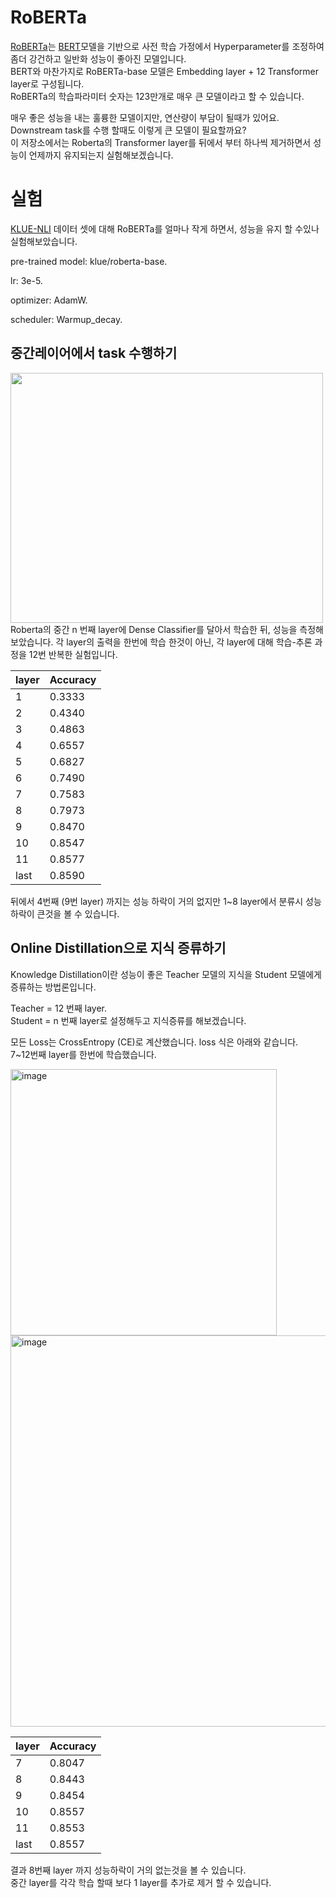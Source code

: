 # RoBERTa
[RoBERTa](https://arxiv.org/abs/1907.11692)는 [BERT](https://arxiv.org/abs/1810.04805)모델을 기반으로 사전 학습 가정에서 Hyperparameter를 조정하여 좀더 강건하고 일반화 성능이 좋아진 모델입니다.  
BERT와 마찬가지로 RoBERTa-base 모델은 Embedding layer + 12 Transformer layer로 구성됩니다.  
RoBERTa의 학습파라미터 숫자는 123만개로 매우 큰 모델이라고 할 수 있습니다.  
  
  
매우 좋은 성능을 내는 훌륭한 모델이지만, 연산량이 부담이 될때가 있어요.  
Downstream task를 수행 할때도 이렇게 큰 모델이 필요할까요?  
이 저장소에서는 Roberta의 Transformer layer를 뒤에서 부터 하나씩 제거하면서 성능이 언제까지 유지되는지 실험해보겠습니다.  


# 실험
[KLUE-NLI](https://klue-benchmark.com/) 데이터 셋에 대해 RoBERTa를 얼마나 작게 하면서, 성능을 유지 할 수있나 실험해보았습니다.  

pre-trained model: klue/roberta-base. 

lr: 3e-5. 

optimizer: AdamW. 

scheduler: Warmup_decay. 


## 중간레이어에서 task 수행하기
<img src="https://user-images.githubusercontent.com/87703352/159858352-9aff4bff-c892-47b2-99bd-b6c446c9b0de.png" width="500" height="400"> 
Roberta의 중간 n 번째 layer에 Dense Classifier를 달아서 학습한 뒤, 성능을 측정해 보았습니다.
각 layer의 출력을 한번에 학습 한것이 아닌, 각 layer에 대해 학습-추론 과정을 12번 반복한 실험입니다.

|layer|Accuracy|
|---|---|
|1|0.3333|
|2|0.4340|
|3|0.4863|
|4|0.6557|
|5|0.6827|
|6|0.7490|
|7|0.7583|
|8|0.7973|
|9|0.8470|
|10|0.8547|
|11|0.8577|
|last|0.8590| 

뒤에서 4번째 (9번 layer) 까지는 성능 하락이 거의 없지만 1~8 layer에서 분류시 성능하락이 큰것을 볼 수 있습니다.

## Online Distillation으로 지식 증류하기
Knowledge Distillation이란 성능이 좋은 Teacher 모델의 지식을 Student 모델에게 증류하는 방법론입니다.  

Teacher = 12 번째 layer.  
Student = n 번째 layer로 설정해두고 지식증류를 해보겠습니다.  
  
모든 Loss는 CrossEntropy (CE)로 계산했습니다. loss 식은 아래와 같습니다.  
7~12번째 layer를 한번에 학습했습니다.  

<img width="426" alt="image" src="https://user-images.githubusercontent.com/87703352/159862610-2405ebb8-2e4a-4512-baad-e285a83bb987.png">

<img width="626" alt="image" src="https://user-images.githubusercontent.com/87703352/159863816-5e84bde5-aabb-41a2-bd9a-06879f0befc4.png">  

|layer|Accuracy|
|---|---|
|7|0.8047|
|8|0.8443|
|9|0.8454|
|10|0.8557|
|11|0.8553|
|last|0.8557|  

결과 8번째 layer 까지 성능하락이 거의 없는것을 볼 수 있습니다.  
중간 layer를 각각 학습 할때 보다 1 layer를 추가로 제거 할 수 있습니다.
